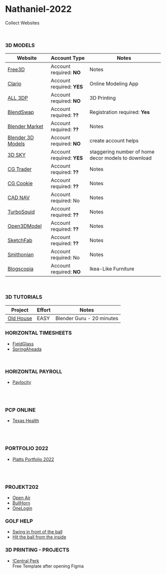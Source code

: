 # Nathaniel-2022
Collect Websites



<br>

### 3D MODELS
Website | Account Type | Notes
------------ | ------------- | -------------
[Free3D](https://free3d.com) | Account required: <b>NO</b> | Notes
[Clario](https://clara.io/) | Account required: <b>YES</b> | Online Modeling App
[ALL 3DP](https://all3dp.com/) | Account required: <b>NO</b> | 3D Printing
[BlendSwap](https://www.blendswap.com) | Account required: <b>??</b> | Registration required: <b>Yes<b>
[Blender Market](https://blendermarket.com/) | Account required: <b>??</b> | Notes
[Blender 3D Models](https://www.blender-models.com) | Account required: <b>NO</b> | create account helps
[3D SKY](https://3dsky.org) | Account required: <b>YES</b> | staggering number of home decor models to download
[CG Trader](https://www.cgtrader.com) | Account required: <b>??</b> | Notes
[CG Cookie](https://cgcookie.com) | Account required: <b>??</b> | Notes
[CAD NAV](https://www.cadnav.com/3d-models/sort-16-1.html) | Account required: No | Notes
[TurboSquid](https://www.turbosquid.com) | Account required: <b>??</b> | Notes
[Open3DModel](https://open3dmodel.com) | Account required: <b>??</b> | Notes
[SketchFab](https://sketchfab.com/) | Account required: <b>??</b> | Notes
[Smithonian](https://3d.si.edu/explore) | Account required: No | Notes
[Blogscopia](https://resources.blogscopia.com) | Account required: <b>NO</b> | Ikea-Like Furniture

<br>

  
### 3D TUTORIALS
Project | Effort | Notes
------------ | ------------- | -------------
[Old House](https://free3d.com) | EASY | Blender Guru - 20 minutes







### HORIZONTAL TIMESHEETS
- [FieldGlass](https://www.fieldglass.net/)
- [SpringAheada](https://horizontalintegration.springahead.com/)

<br>

### HORIZONTAL PAYROLL
- [Paylocity](https://access.paylocity.com/)


<br><br>


### PCP ONLINE
- [Texas Health](https://mychart.texashealth.org/MyChart/)


<br><br>


### PORTFOLIO 2022
- [Platts Portfolio 2022](http://nathanielplatts.com/wp-admin/)


<br><br>


### PROJEKT202
- [Open Air](https://auth.openair.com/login)
- [BullHorn](https://sl2-www.bte.bullhornstaffing.com/)
- [OneLogin](https://projekt202.onelogin.com/)


### GOLF HELP

- [Swing in front of the ball](https://www.youtube.com/watch?v=I6ZzDedxFWA&t=63s)
- [Hit the ball from the inside](https://youtu.be/lf5-CRJBi24)
  


  
  
### 3D PRINTING - PROJECTS


- [!Central Perk](https://www.figma.com/file/PYr2Or36mIdcwndbBz77iB/Wireframing-in-Figma?node-id=0%3A1)<br>
Free Template after opening Figma
